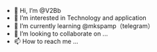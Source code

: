 - 👋 Hi, I’m @V2Bb
- 👀 I’m interested in Technology and application
- 🌱 I’m currently learning @mkspamp（telegram）
- 💞️ I’m looking to collaborate on ...
- 📫 How to reach me ...

<!---
V2Bb/V2Bb is a ✨ special ✨ repository because its `README.md` (this file) appears on your GitHub profile.
You can click the Preview link to take a look at your changes.
--->
